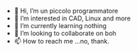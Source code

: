 - 👋 Hi, I’m un piccolo programmatore
- 👀 I’m interested in CAD, Linux and more
- 🌱 I’m currently learning nothing
- 💞️ I’m looking to collaborate on boh
- 📫 How to reach me ...no, thank.

<!---
Per ora è da compilare.
--->
